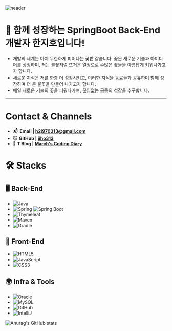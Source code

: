 ![header](https://capsule-render.vercel.app/api?type=waving&color=auto&fontColor=666666&text=Hello,%20Stranger!)

# 👋 함께 성장하는 SpringBoot Back-End개발자 한지호입니다!
- 개발의 세계는 마치 무한하게 피어나는 꽃밭 같습니다. 꽃은 새로운 기술과 아이디어를 상징하며, 저는 불꽃처럼 뜨거운 열정으로 수많은 꽃들을 아름답게 키워나가고자 합니다.
- 새로운 지식은 저를 한층 더 성장시키고, 이러한 지식을 동료들과 공유하며 함께 성장하며 더 큰 불꽃을 만들어 나가고자 합니다.
- 매일 새로운 기술의 꽃을 피워나가며, 끊임없는 공동의 성장을 추구합니다.

---

# Contact & Channels
- 📬 **Email | h2j970313@gmail.com**
- 😺 **GitHub | [jiho313](https://github.com/jiho313)**
- 📝 **T Blog | [March's Coding Diary](https://marchcodig.tistory.com/)**

# 🛠 Stacks
## 🖥 **Back-End**
- ![Java](https://img.shields.io/badge/Java-3766AB?-red?style=flat&logo=java)
- ![Spring](https://img.shields.io/badge/Spring-green?style=flat&logo=spring&logoColor=white) ![Spring Boot](https://img.shields.io/badge/Spring_Boot-green?style=flat&logo=spring-boot&logoColor=white)
- ![Thymeleaf](https://img.shields.io/badge/Thymeleaf-darkgreen?style=flat&logo=thymeleaf)
- ![Maven](https://img.shields.io/badge/Maven-C71A36?style=flat&logo=apache-maven)
- ![Gradle](https://img.shields.io/badge/Gradle-blue?style=flat&logo=Gradle)

## 🎨 **Front-End**
- ![HTML5](https://img.shields.io/badge/HTML5-E34F26?style=flat&logo=html5&logoColor=white)
- ![JavaScript](https://img.shields.io/badge/JavaScript-yellow?style=flat&logo=javascript&logoColor=black)
- ![CSS3](https://img.shields.io/badge/CSS3-1572B6?style=flat&logo=css3&logoColor=white)

## 🌍 **Infra & Tools**
- ![Oracle](https://img.shields.io/badge/Oracle-red?style=flat&logo=oracle)
- ![MySQL](https://img.shields.io/badge/MySQL-blue?style=flat&logo=mysql&logoColor=black)
- ![GitHub](https://img.shields.io/badge/GitHub-100000?style=flat&logo=github)
- ![IntelliJ](https://img.shields.io/badge/IntelliJ-100000?style=flat&logo=intellijidea)

![Anurag's GitHub stats](https://github-readme-stats.vercel.app/api?username=jiho313&show_icons=true&theme=buefy)
<!---
jiho313/jiho313 is a ✨ special ✨ repository because its `README.md` (this file) appears on your GitHub profile.
You can click the Preview link to take a look at your changes.
--->
